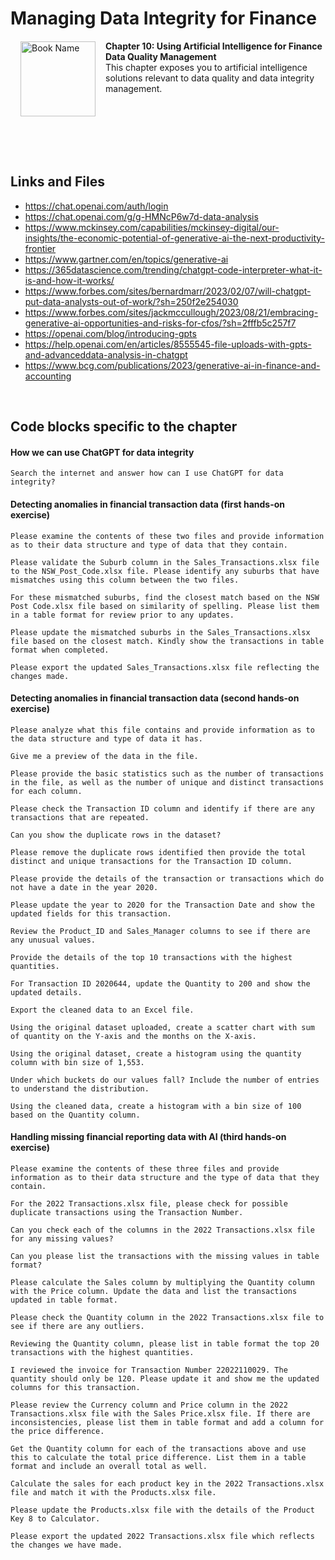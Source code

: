 # Managing Data Integrity for Finance

<a href="https://www.packtpub.com/product/managing-data-integrity-for-finance/9781837630141"><img src="https://content.packt.com/B19758/cover_image_small.jpg" alt="Book Name" height="120px" align="left" style="margin: 0px 15px; border-color: white; border-style: solid; border-width: 1px;"></a>

**Chapter 10: Using Artificial Intelligence for Finance Data Quality Management** <br />
This chapter exposes you to artificial intelligence solutions relevant to data quality and data integrity management.

<br />
<br />
<br />
<br />
<br />

## Links and Files

- https://chat.openai.com/auth/login
- https://chat.openai.com/g/g-HMNcP6w7d-data-analysis
- https://www.mckinsey.com/capabilities/mckinsey-digital/our-insights/the-economic-potential-of-generative-ai-the-next-productivity-frontier
- https://www.gartner.com/en/topics/generative-ai
- https://365datascience.com/trending/chatgpt-code-interpreter-what-it-is-and-how-it-works/
- https://www.forbes.com/sites/bernardmarr/2023/02/07/will-chatgpt-put-data-analysts-out-of-work/?sh=250f2e254030
- https://www.forbes.com/sites/jackmccullough/2023/08/21/embracing-generative-ai-opportunities-and-risks-for-cfos/?sh=2fffb5c257f7
- https://openai.com/blog/introducing-gpts
- https://help.openai.com/en/articles/8555545-file-uploads-with-gpts-and-advanceddata-analysis-in-chatgpt
- https://www.bcg.com/publications/2023/generative-ai-in-finance-and-accounting
<br />

## Code blocks specific to the chapter
#### How we can use ChatGPT for data integrity
```
Search the internet and answer how can I use ChatGPT for data integrity?
```

#### Detecting anomalies in financial transaction data (first hands-on exercise)
```
Please examine the contents of these two files and provide information as to their data structure and type of data that they contain.

Please validate the Suburb column in the Sales_Transactions.xlsx file to the NSW_Post_Code.xlsx file. Please identify any suburbs that have mismatches using this column between the two files.

For these mismatched suburbs, find the closest match based on the NSW Post Code.xlsx file based on similarity of spelling. Please list them in a table format for review prior to any updates.

Please update the mismatched suburbs in the Sales_Transactions.xlsx file based on the closest match. Kindly show the transactions in table format when completed.

Please export the updated Sales_Transactions.xlsx file reflecting the changes made.

```

#### Detecting anomalies in financial transaction data (second hands-on exercise)
```
Please analyze what this file contains and provide information as to the data structure and type of data it has.

Give me a preview of the data in the file.

Please provide the basic statistics such as the number of transactions in the file, as well as the number of unique and distinct transactions for each column.

Please check the Transaction ID column and identify if there are any transactions that are repeated.

Can you show the duplicate rows in the dataset?

Please remove the duplicate rows identified then provide the total distinct and unique transactions for the Transaction ID column.

Please provide the details of the transaction or transactions which do not have a date in the year 2020.

Please update the year to 2020 for the Transaction Date and show the updated fields for this transaction.

Review the Product_ID and Sales_Manager columns to see if there are any unusual values.

Provide the details of the top 10 transactions with the highest quantities.

For Transaction ID 2020644, update the Quantity to 200 and show the updated details.

Export the cleaned data to an Excel file.

Using the original dataset uploaded, create a scatter chart with sum of quantity on the Y-axis and the months on the X-axis.

Using the original dataset, create a histogram using the quantity column with bin size of 1,553.

Under which buckets do our values fall? Include the number of entries to understand the distribution.

Using the cleaned data, create a histogram with a bin size of 100 based on the Quantity column.

```

#### Handling missing financial reporting data with AI (third hands-on exercise)
```
Please examine the contents of these three files and provide information as to their data structure and the type of data that they contain.

For the 2022 Transactions.xlsx file, please check for possible duplicate transactions using the Transaction Number.

Can you check each of the columns in the 2022 Transactions.xlsx file for any missing values?

Can you please list the transactions with the missing values in table format?

Please calculate the Sales column by multiplying the Quantity column with the Price column. Update the data and list the transactions updated in table format.

Please check the Quantity column in the 2022 Transactions.xlsx file to see if there are any outliers.

Reviewing the Quantity column, please list in table format the top 20 transactions with the highest quantities.

I reviewed the invoice for Transaction Number 22022110029. The quantity should only be 120. Please update it and show me the updated columns for this transaction.

Please review the Currency column and Price column in the 2022 Transactions.xlsx file with the Sales Price.xlsx file. If there are inconsistencies, please list them in table format and add a column for the price difference.

Get the Quantity column for each of the transactions above and use this to calculate the total price difference. List them in a table format and include an overall total as well.

Calculate the sales for each product key in the 2022 Transactions.xlsx file and match it with the Products.xlsx file.

Please update the Products.xlsx file with the details of the Product Key 8 to Calculator.

Please export the updated 2022 Transactions.xlsx file which reflects the changes we have made.


```
